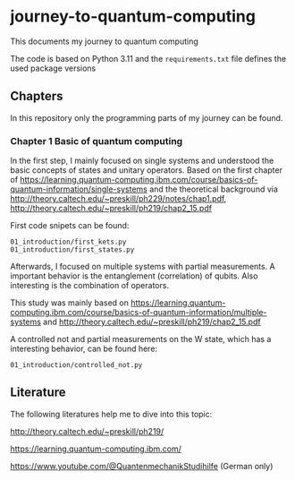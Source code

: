 # journey-to-quantum-computing
This documents my journey to quantum computing

The code is based on Python 3.11 and the `requirements.txt` file defines the used package versions

## Chapters
In this repository only the programming parts of my journey can be found.

### Chapter 1 Basic of quantum computing
In the first step, I mainly focused on single systems and understood the basic concepts of states and unitary operators.
Based on the first chapter of 
https://learning.quantum-computing.ibm.com/course/basics-of-quantum-information/single-systems
and the theoretical background via
http://theory.caltech.edu/~preskill/ph229/notes/chap1.pdf, http://theory.caltech.edu/~preskill/ph219/chap2_15.pdf

First code snipets can be found:
```
01_introduction/first_kets.py
01_introduction/first_states.py
```

Afterwards, I focused on multiple systems with partial measurements. A important behavior is the entanglement (correlation) of qubits. Also interesting is the combination of operators.

This study was mainly based on https://learning.quantum-computing.ibm.com/course/basics-of-quantum-information/multiple-systems and http://theory.caltech.edu/~preskill/ph219/chap2_15.pdf

A controlled not and partial measurements on the W state, which has a interesting behavior, can be found here:
```
01_introduction/controlled_not.py
```





## Literature
The following literatures help me to dive into this topic:

http://theory.caltech.edu/~preskill/ph219/

https://learning.quantum-computing.ibm.com/

https://www.youtube.com/@QuantenmechanikStudihilfe (German only)
